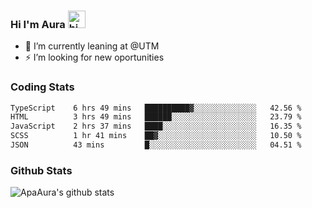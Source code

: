 ### Hi I'm Aura <img src="https://user-images.githubusercontent.com/1303154/88677602-1635ba80-d120-11ea-84d8-d263ba5fc3c0.gif" width="28px" alt="hi">

- 🔭 I’m currently leaning at @UTM
- ⚡ I’m looking for new oportunities


### Coding Stats

<!--START_SECTION:waka-->

```txt
TypeScript    6 hrs 49 mins   ██████████▓░░░░░░░░░░░░░░   42.56 %
HTML          3 hrs 49 mins   ██████░░░░░░░░░░░░░░░░░░░   23.79 %
JavaScript    2 hrs 37 mins   ████░░░░░░░░░░░░░░░░░░░░░   16.35 %
SCSS          1 hr 41 mins    ██▓░░░░░░░░░░░░░░░░░░░░░░   10.50 %
JSON          43 mins         █░░░░░░░░░░░░░░░░░░░░░░░░   04.51 %
```

<!--END_SECTION:waka-->

### Github Stats

![ApaAura's github stats](https://github-readme-stats.vercel.app/api?username=ApaAura&count_private=true&theme=tokyonight&hide=contribs,prs)
